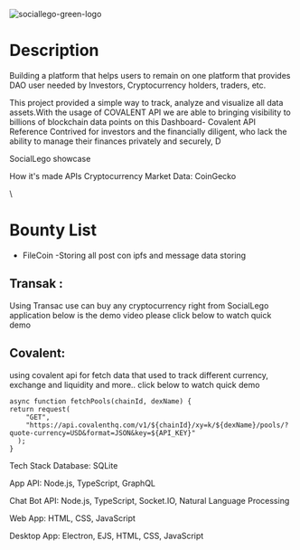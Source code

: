 ![sociallego-green-logo]()

# Description

Building a platform that helps users to remain on one platform that provides DAO user needed by Investors, Cryptocurrency holders, traders, etc.

This project provided a simple way to track, analyze and visualize all data assets.With the usage of COVALENT API we are able to bringing visibility to billions of blockchain data points on this Dashboard- Covalent API Reference Contrived for investors and the financially diligent, who lack the ability to manage their finances privately and securely, D


SocialLego showcase

How it's made APIs Cryptocurrency Market Data: CoinGecko

\


# Bounty List 

- FileCoin
  -Storing all post con ipfs and message data storing 

## Transak : 
Using Transac use can buy any cryptocurrency right from SocialLego application below is the demo video please click below to watch quick demo




## Covalent: 
using covalent api for fetch data that used to track different currency, exchange and liquidity and more.. click below to watch quick demo


```
async function fetchPools(chainId, dexName) {
return request(
    "GET",
    "https://api.covalenthq.com/v1/${chainId}/xy=k/${dexName}/pools/?quote-currency=USD&format=JSON&key=${API_KEY}"
  );
} 	
```




Tech Stack Database: SQLite

App API: Node.js, TypeScript, GraphQL

Chat Bot API: Node.js, TypeScript, Socket.IO, Natural Language Processing

Web App: HTML, CSS, JavaScript

Desktop App: Electron, EJS, HTML, CSS, JavaScript
